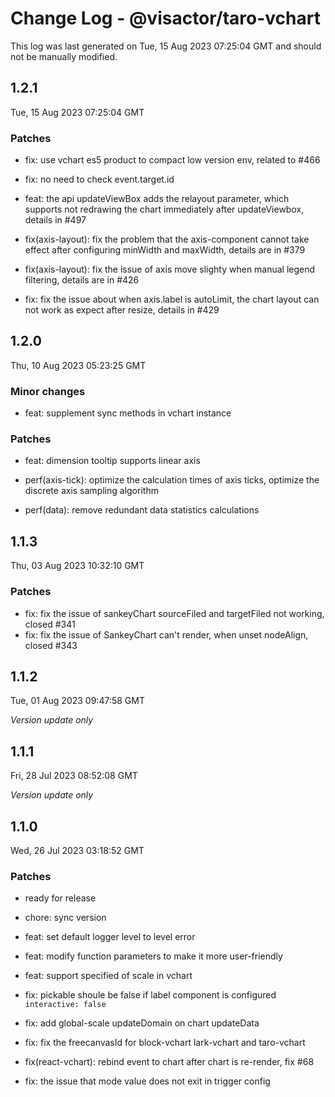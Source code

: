 # Change Log - @visactor/taro-vchart

This log was last generated on Tue, 15 Aug 2023 07:25:04 GMT and should not be manually modified.

## 1.2.1
Tue, 15 Aug 2023 07:25:04 GMT

### Patches

- fix: use vchart es5 product to compact low version env, related to #466
- fix: no need to check event.target.id
- feat: the api updateViewBox adds the relayout parameter, which supports not redrawing the chart immediately after updateViewbox, details in #497


- fix(axis-layout): fix the problem that the axis-component cannot take effect after configuring minWidth and maxWidth, details are in #379


- fix(axis-layout): fix the issue of axis move slighty when manual legend filtering, details are in #426


- fix: fix the issue about when axis.label is autoLimit, the chart layout can not work as expect after resize, details in #429



## 1.2.0
Thu, 10 Aug 2023 05:23:25 GMT

### Minor changes

- feat: supplement sync methods in vchart instance



### Patches

- feat: dimension tooltip supports linear axis


- perf(axis-tick): optimize the calculation times of axis ticks, optimize the discrete axis sampling algorithm


- perf(data): remove redundant data statistics calculations



## 1.1.3
Thu, 03 Aug 2023 10:32:10 GMT

### Patches

- fix: fix the issue of sankeyChart sourceFiled and targetFiled not working, closed #341
- fix: fix the issue of SankeyChart can't render, when unset nodeAlign, closed #343

## 1.1.2
Tue, 01 Aug 2023 09:47:58 GMT

_Version update only_

## 1.1.1
Fri, 28 Jul 2023 08:52:08 GMT

_Version update only_

## 1.1.0
Wed, 26 Jul 2023 03:18:52 GMT

### Patches

- ready for release
- chore: sync version
- feat: set default logger level to level error


- feat: modify function parameters to make it more user-friendly


- feat: support specified of scale in vchart


- fix: pickable shoule be false if label component is configured `interactive: false`


- fix: add global-scale updateDomain on chart updateData


- fix: fix the freecanvasId for block-vchart lark-vchart and taro-vchart
- fix(react-vchart): rebind event to chart after chart is re-render, fix #68


- fix: the issue that mode value does not exit in trigger config

